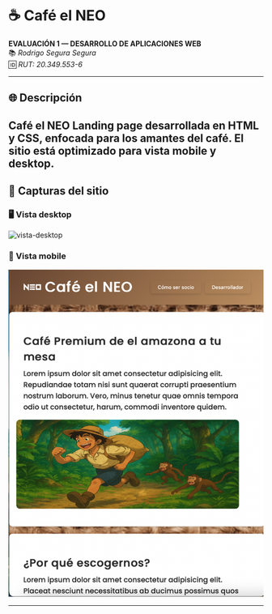 # ☕ Café el NEO

**EVALUACIÓN 1 — DESARROLLO DE APLICACIONES WEB**  
📚 _Rodrigo Segura Segura_  
🆔 _RUT: 20.349.553-6_

---

## 🌐 Descripción

**Café el NEO** Landing page desarrollada en HTML y CSS, enfocada para los amantes del café. El sitio está optimizado para vista **mobile** y **desktop**.
---


## 📸 Capturas del sitio

### 🖥️ Vista desktop

![vista-desktop](./src/img/desktop.png)

### 📱 Vista mobile

![vista-mobile](./src/img/mobile.png)


---



